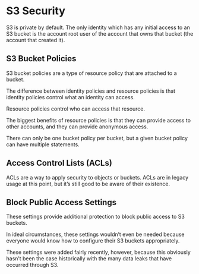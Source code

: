 # S3 Security

S3 is private by default. The only identity which has any initial access to an S3 bucket is the account root user of the account that owns that bucket (the account that created it).

## S3 Bucket Policies

S3 bucket policies are a type of resource policy that are attached to a bucket.

The difference between identity policies and resource policies is that identity policies control what an identity can access.

Resource policies control who can access that resource.

The biggest benefits of resource policies is that they can provide access to other accounts, and they can provide anonymous access.

There can only be one bucket policy per bucket, but a given bucket policy can have multiple statements.

## Access Control Lists (ACLs)

ACLs are a way to apply security to objects or buckets. ACLs are in legacy usage at this point, but it’s still good to be aware of their existence.

## Block Public Access Settings

These settings provide additional protection to block public access to S3 buckets.

In ideal circumstances, these settings wouldn’t even be needed because everyone would know how to configure their S3 buckets appropriately.

These settings were added fairly recently, however, because this obviously hasn’t been the case historically with the many data leaks that have occurred through S3.
